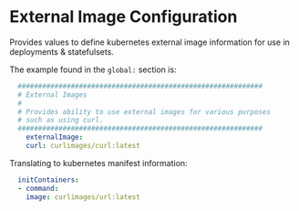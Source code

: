 # External Image Configuration

Provides values to define kubernetes external image information for use in deployments & statefulsets.

The example found in the `global:` section is:

```yaml
  ############################################################
  # External Images
  #
  # Provides ability to use external images for various purposes
  # such as using curl.
  ############################################################
    externalImage:
    curl: curlimages/curl:latest
```

Translating to kubernetes manifest information:

```yaml
  initContainers:
  - command:
    image: curlimages/url:latest
```
